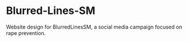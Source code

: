 # Blurred-Lines-SM
Website design for BlurredLinesSM, a social media campaign focused on rape prevention.
